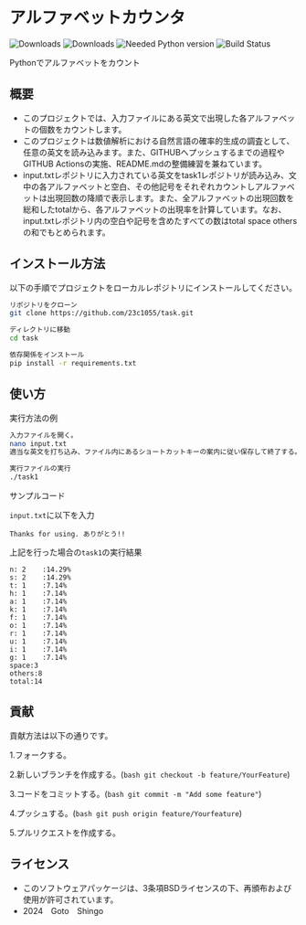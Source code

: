 # アルファベットカウンタ

![Downloads](https://img.shields.io/badge/Downloads-1-green)
![Downloads](https://img.shields.io/badge/Downloads-1.2k-green)
![Needed Python version](https://img.shields.io/badge/Python-3_or_more-blue)
![Build Status](https://github.com/<23c1055>/<task>/actions/workflows/<WORKFLOW_FILE>/badge.svg)


Pythonでアルファベットをカウント

## 概要

- このプロジェクトでは、入力ファイルにある英文で出現した各アルファベットの個数をカウントします。 
- このプロジェクトは数値解析における自然言語の確率的生成の調査として、任意の英文を読み込みます。また、GITHUBへプッシュするまでの過程やGITHUB Actionsの実施、README.mdの整備練習を兼ねています。
- input.txtレポジトリに入力されている英文をtask1レポジトリが読み込み、文中の各アルファベットと空白、その他記号をそれぞれカウントしアルファベットは出現回数の降順で表示します。また、全アルファベットの出現回数を総和したtotalから、各アルファベットの出現率を計算しています。なお、input.txtレポジトリ内の空白や記号を含めたすべての数はtotal space othersの和でもとめられます。

## インストール方法

  以下の手順でプロジェクトをローカルレポジトリにインストールしてください。

```bash
リポジトリをクローン
git clone https://github.com/23c1055/task.git

ディレクトリに移動
cd task

依存関係をインストール
pip install -r requirements.txt
```
## 使い方

実行方法の例

```bash
入力ファイルを開く。
nano input.txt
適当な英文を打ち込み、ファイル内にあるショートカットキーの案内に従い保存して終了する。

実行ファイルの実行
./task1
```

サンプルコード

```input.txt```に以下を入力

```Thanks for using. ありがとう!!```

上記を行った場合の```task1```の実行結果

```
n: 2    :14.29%
s: 2    :14.29%
t: 1    :7.14%
h: 1    :7.14%
a: 1    :7.14%
k: 1    :7.14%
f: 1    :7.14%
o: 1    :7.14%
r: 1    :7.14%
u: 1    :7.14%
i: 1    :7.14%
g: 1    :7.14%
space:3
others:8
total:14
```

## 貢献

貢献方法は以下の通りです。

1.フォークする。

2.新しいブランチを作成する。(```bash git checkout -b feature/YourFeature```)

3.コードをコミットする。(```bash git commit -m "Add some feature"```)

4.プッシュする。(```bash git push origin feature/Yourfeature```)

5.プルリクエストを作成する。

## ライセンス

- このソフトウェアパッケージは、3条項BSDライセンスの下、再頒布および使用が許可されています。
- 2024　Goto　Shingo
